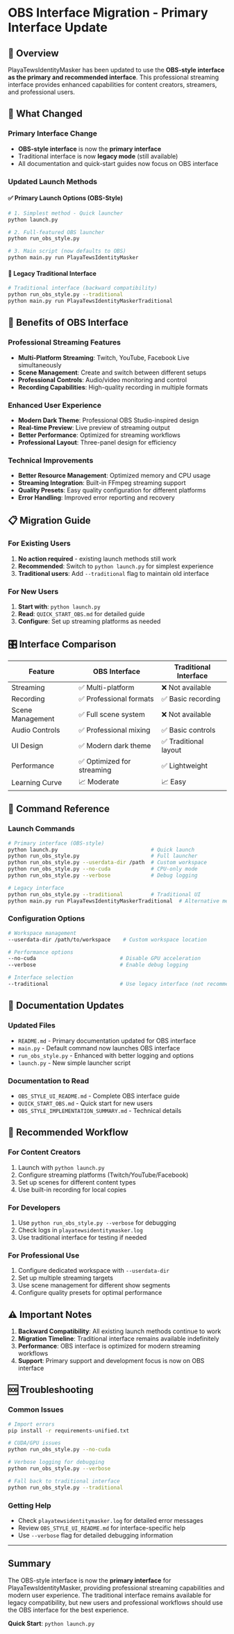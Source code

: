 # OBS Interface Migration - Primary Interface Update

## 🎯 Overview

PlayaTewsIdentityMasker has been updated to use the **OBS-style interface as the primary and recommended interface**. This professional streaming interface provides enhanced capabilities for content creators, streamers, and professional users.

## 🔄 What Changed

### Primary Interface Change
- **OBS-style interface** is now the **primary interface**
- Traditional interface is now **legacy mode** (still available)
- All documentation and quick-start guides now focus on OBS interface

### Updated Launch Methods

#### ✅ Primary Launch Options (OBS-Style)
```bash
# 1. Simplest method - Quick launcher
python launch.py

# 2. Full-featured OBS launcher
python run_obs_style.py

# 3. Main script (now defaults to OBS)
python main.py run PlayaTewsIdentityMasker
```

#### 🔧 Legacy Traditional Interface
```bash
# Traditional interface (backward compatibility)
python run_obs_style.py --traditional
python main.py run PlayaTewsIdentityMaskerTraditional
```

## 🚀 Benefits of OBS Interface

### Professional Streaming Features
- **Multi-Platform Streaming**: Twitch, YouTube, Facebook Live simultaneously
- **Scene Management**: Create and switch between different setups
- **Professional Controls**: Audio/video monitoring and control
- **Recording Capabilities**: High-quality recording in multiple formats

### Enhanced User Experience
- **Modern Dark Theme**: Professional OBS Studio-inspired design
- **Real-time Preview**: Live preview of streaming output
- **Better Performance**: Optimized for streaming workflows
- **Professional Layout**: Three-panel design for efficiency

### Technical Improvements
- **Better Resource Management**: Optimized memory and CPU usage
- **Streaming Integration**: Built-in FFmpeg streaming support
- **Quality Presets**: Easy quality configuration for different platforms
- **Error Handling**: Improved error reporting and recovery

## 📋 Migration Guide

### For Existing Users

1. **No action required** - existing launch methods still work
2. **Recommended**: Switch to `python launch.py` for simplest experience
3. **Traditional users**: Add `--traditional` flag to maintain old interface

### For New Users

1. **Start with**: `python launch.py`
2. **Read**: `QUICK_START_OBS.md` for detailed guide
3. **Configure**: Set up streaming platforms as needed

## 🎛️ Interface Comparison

| Feature | OBS Interface | Traditional Interface |
|---------|---------------|----------------------|
| Streaming | ✅ Multi-platform | ❌ Not available |
| Recording | ✅ Professional formats | ✅ Basic recording |
| Scene Management | ✅ Full scene system | ❌ Not available |
| Audio Controls | ✅ Professional mixing | ✅ Basic controls |
| UI Design | ✅ Modern dark theme | ✅ Traditional layout |
| Performance | ✅ Optimized for streaming | ✅ Lightweight |
| Learning Curve | 📈 Moderate | 📈 Easy |

## 🔧 Command Reference

### Launch Commands
```bash
# Primary interface (OBS-style)
python launch.py                              # Quick launch
python run_obs_style.py                       # Full launcher
python run_obs_style.py --userdata-dir /path  # Custom workspace
python run_obs_style.py --no-cuda             # CPU-only mode
python run_obs_style.py --verbose             # Debug logging

# Legacy interface
python run_obs_style.py --traditional         # Traditional UI
python main.py run PlayaTewsIdentityMaskerTraditional  # Alternative method
```

### Configuration Options
```bash
# Workspace management
--userdata-dir /path/to/workspace    # Custom workspace location

# Performance options
--no-cuda                           # Disable GPU acceleration
--verbose                           # Enable debug logging

# Interface selection
--traditional                       # Use legacy interface (not recommended)
```

## 📖 Documentation Updates

### Updated Files
- `README.md` - Primary documentation updated for OBS interface
- `main.py` - Default command now launches OBS interface
- `run_obs_style.py` - Enhanced with better logging and options
- `launch.py` - New simple launcher script

### Documentation to Read
- `OBS_STYLE_UI_README.md` - Complete OBS interface guide
- `QUICK_START_OBS.md` - Quick start for new users
- `OBS_STYLE_IMPLEMENTATION_SUMMARY.md` - Technical details

## 🎯 Recommended Workflow

### For Content Creators
1. Launch with `python launch.py`
2. Configure streaming platforms (Twitch/YouTube/Facebook)
3. Set up scenes for different content types
4. Use built-in recording for local copies

### For Developers
1. Use `python run_obs_style.py --verbose` for debugging
2. Check logs in `playatewsidentitymasker.log`
3. Use traditional interface for testing if needed

### For Professional Use
1. Configure dedicated workspace with `--userdata-dir`
2. Set up multiple streaming targets
3. Use scene management for different show segments
4. Configure quality presets for optimal performance

## ⚠️ Important Notes

1. **Backward Compatibility**: All existing launch methods continue to work
2. **Migration Timeline**: Traditional interface remains available indefinitely
3. **Performance**: OBS interface is optimized for modern streaming workflows
4. **Support**: Primary support and development focus is now on OBS interface

## 🆘 Troubleshooting

### Common Issues
```bash
# Import errors
pip install -r requirements-unified.txt

# CUDA/GPU issues
python run_obs_style.py --no-cuda

# Verbose logging for debugging
python run_obs_style.py --verbose

# Fall back to traditional interface
python run_obs_style.py --traditional
```

### Getting Help
- Check `playatewsidentitymasker.log` for detailed error messages
- Review `OBS_STYLE_UI_README.md` for interface-specific help
- Use `--verbose` flag for detailed debugging information

---

## Summary

The OBS-style interface is now the **primary interface** for PlayaTewsIdentityMasker, providing professional streaming capabilities and modern user experience. The traditional interface remains available for legacy compatibility, but new users and professional workflows should use the OBS interface for the best experience.

**Quick Start**: `python launch.py`